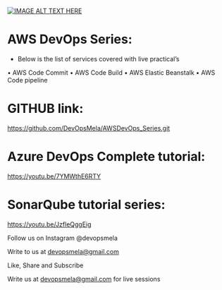 
[![IMAGE ALT TEXT HERE](http://img.youtube.com/vi/3cg5yq7MdnQ/0.jpg)](http://www.youtube.com/watch?v=https://youtu.be/3cg5yq7MdnQ)

# AWS DevOps Series:
- Below is the list of services covered with live practical’s

•	AWS Code Commit
•	AWS Code Build
•	AWS Elastic Beanstalk 
•	AWS Code pipeline 

# GITHUB link:

https://github.com/DevOpsMela/AWSDevOps_Series.git

# Azure DevOps Complete tutorial:

https://youtu.be/7YMWthE6RTY

# SonarQube tutorial series:

https://youtu.be/JzfleQggEig

Follow us on Instagram @devopsmela

Write to us at devopsmela@gmail.com 

Like, Share and Subscribe

Write us at devopsmela@gmail.com for live sessions
